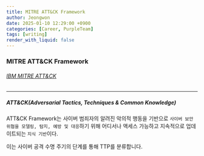```yaml
---
title: MITRE ATT&CK Framework
author: Jeongwon
date: 2025-01-10 12:29:00 +0900
categories: [Career, PurpleTeam]
tags: [writing]
render_with_liquid: false
---
```

### MITRE ATT&CK Framework
###### [IBM MITRE ATT&CK](https://www.ibm.com/think/topics/mitre-attack)
---
##### ATT&CK(Adversarial Tactics, Techniques & Common Knowledge)
 ATT&CK Framework는 사이버 범죄자의 알려진 악의적 행동을 기반으로 `사이버 보안 위협을 모델링, 탐지, 예방 및 대응`하기 위해 어디서나 액세스 가능하고 지속적으로 업데이트되는 `지식 기반`이다.


 이는 사이버 공격 수명 주기의 단계를 통해 TTP를 분류합니다. 

 



 

 

 




